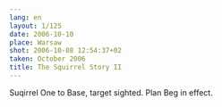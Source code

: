 ```yaml
---
lang: en
layout: 1/125
date: 2006-10-10
place: Warsaw
shot: 2006-10-08 12:54:37+02
taken: October 2006
title: The Squirrel Story II
---
```


Suqirrel One to Base, target sighted. Plan Beg in effect.
